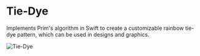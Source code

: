 # Tie-Dye
Implements Prim's algorithm in Swift to create a customizable rainbow tie-dye pattern, which can be used in designs and graphics.

![Tie-Dye](http://wanganzhou.com/images/music/prim.png)
